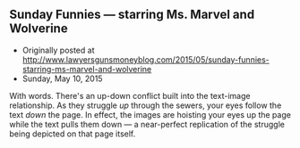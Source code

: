## Sunday Funnies — starring Ms. Marvel and Wolverine

 * Originally posted at http://www.lawyersgunsmoneyblog.com/2015/05/sunday-funnies-starring-ms-marvel-and-wolverine
 * Sunday, May 10, 2015

With words. There's an up-down conflict built into the text-image relationship. As they struggle _up_ through the sewers, your eyes follow the text _down_ the page. In effect, the images are hoisting your eyes up the page while the text pulls them down — a near-perfect replication of the struggle being depicted on that page itself.
